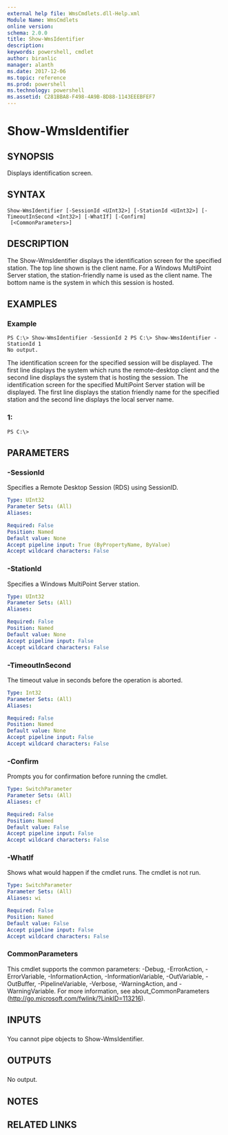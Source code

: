 ```yaml
---
external help file: WmsCmdlets.dll-Help.xml
Module Name: WmsCmdlets
online version: 
schema: 2.0.0
title: Show-WmsIdentifier
description: 
keywords: powershell, cmdlet
author: biranlic
manager: alanth
ms.date: 2017-12-06
ms.topic: reference
ms.prod: powershell
ms.technology: powershell
ms.assetid: C281BBA8-F498-4A9B-8D88-1143EEEBFEF7
---
```


# Show-WmsIdentifier

## SYNOPSIS
Displays identification screen.

## SYNTAX

```
Show-WmsIdentifier [-SessionId <UInt32>] [-StationId <UInt32>] [-TimeoutInSecond <Int32>] [-WhatIf] [-Confirm]
 [<CommonParameters>]
```

## DESCRIPTION
The Show-WmsIdentifier displays the identification screen for the specified station.
The top line shown is the client name.
For a Windows MultiPoint Server station, the station-friendly name is used as the client name.
The bottom name is the system in which this session is hosted.

## EXAMPLES

### Example
```
PS C:\> Show-WmsIdentifier -SessionId 2 PS C:\> Show-WmsIdentifier -StationId 1
No output.
```

The identification screen for the specified session will be displayed.
The first line displays the system which runs the remote-desktop client and the second line displays the system that is hosting the session. 
The identification screen for the specified MultiPoint Server station will be displayed.
The first line displays the station friendly name for the specified station and the second line displays the local server name.

### 1:
```
PS C:\>
```

## PARAMETERS

### -SessionId
Specifies a Remote Desktop Session (RDS) using SessionID.

```yaml
Type: UInt32
Parameter Sets: (All)
Aliases: 

Required: False
Position: Named
Default value: None
Accept pipeline input: True (ByPropertyName, ByValue)
Accept wildcard characters: False
```

### -StationId
Specifies a Windows MultiPoint Server station.

```yaml
Type: UInt32
Parameter Sets: (All)
Aliases: 

Required: False
Position: Named
Default value: None
Accept pipeline input: False
Accept wildcard characters: False
```

### -TimeoutInSecond
The timeout value in seconds before the operation is aborted.

```yaml
Type: Int32
Parameter Sets: (All)
Aliases: 

Required: False
Position: Named
Default value: None
Accept pipeline input: False
Accept wildcard characters: False
```

### -Confirm
Prompts you for confirmation before running the cmdlet.

```yaml
Type: SwitchParameter
Parameter Sets: (All)
Aliases: cf

Required: False
Position: Named
Default value: False
Accept pipeline input: False
Accept wildcard characters: False
```

### -WhatIf
Shows what would happen if the cmdlet runs.
The cmdlet is not run.

```yaml
Type: SwitchParameter
Parameter Sets: (All)
Aliases: wi

Required: False
Position: Named
Default value: False
Accept pipeline input: False
Accept wildcard characters: False
```

### CommonParameters
This cmdlet supports the common parameters: -Debug, -ErrorAction, -ErrorVariable, -InformationAction, -InformationVariable, -OutVariable, -OutBuffer, -PipelineVariable, -Verbose, -WarningAction, and -WarningVariable. For more information, see about_CommonParameters (http://go.microsoft.com/fwlink/?LinkID=113216).

## INPUTS

###  
You cannot pipe objects to Show-WmsIdentifier.

## OUTPUTS

###  
No output.

## NOTES

## RELATED LINKS

